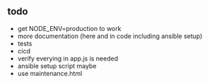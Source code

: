 ## todo

- get NODE_ENV=production to work
- more documentation (here and in code including ansible setup)
- tests
- cicd
- verify everying in app.js is needed
- ansible setup script maybe
- use maintenance.html
